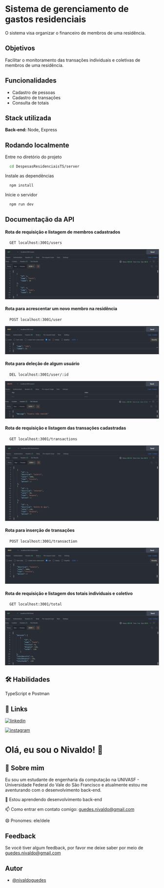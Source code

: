 
# Sistema de gerenciamento de gastos residenciais

O sistema visa organizar o financeiro de membros de uma residência.
## Objetivos

Facilitar o monitoramento das transações individuais e coletivas de membros de uma residência.
## Funcionalidades

- Cadastro de pessoas
- Cadastro de transações
- Consulta de totais
## Stack utilizada

**Back-end:** Node, Express
## Rodando localmente

Entre no diretório do projeto

```bash
  cd DespesasResidenciaisTS/server
```

Instale as dependências

```bash
  npm install
```

Inicie o servidor

```bash
  npm run dev
```
## Documentação da API

#### Rota de requisição e listagem de membros cadastrados

```http
  GET localhost:3001/users
```
<img src="printTests/getUser.png">

#### Rota para acrescentar um novo membro na residência

```http
  POST localhost:3001/user
```
<img src="printTests/postUser.png">

#### Rota para deleção de algum usuário

```http
  DEL localhost:3001/user/:id
```
<img src="printTests/delUser.png">

#### Rota de requisição e listagem das transações cadastradas

```http
  GET localhost:3001/transactions
```
<img src="printTests/getTransactions.png">

#### Rota para inserção de transações

```http
  POST localhost:3001/transaction
```
<img src="printTests/postTransaction.png">

#### Rota de requisição e listagem dos totais individuais e coletivo

```http
  GET localhost:3001/total
```
<img src="printTests/getTotal.png">

## 🛠 Habilidades
TypeScript e Postman


## 🔗 Links
[![linkedin](https://img.shields.io/badge/linkedin-0A66C2?style=for-the-badge&logo=linkedin&logoColor=white)](https://www.linkedin.com/in/nivaldo-guedes-49b49a228//)

[![instagram](https://img.shields.io/badge/Instagram-E4405F?style=for-the-badge&logo=instagram&logoColor=white)](https://www.instagram.com/nivaldoguedes/)
# Olá, eu sou o Nivaldo! 👋


## 🚀 Sobre mim
Eu sou um estudante de engenharia da computação na UNIVASF - Universidade Federal do Vale do São Francisco e atualmente estou me aventurando com o desenvolvimento back-end.


🧠 Estou aprendendo desenvolvimento back-end

📫 Como entrar em contato comigo: guedes.nivaldo@gmail.com

😄 Pronomes: ele/dele
## Feedback

Se você tiver algum feedback, por favor me deixe saber por meio de guedes.nivaldo@gmail.com


## Autor

- [@nivaldoguedes](https://github.com/nivaldoguedes)

